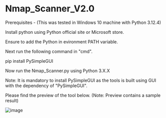 # Nmap_Scanner_V2.0

Prerequisites - (This was tested in Windows 10 machine with Python 3.12.4)

Install python using Python official site or Microsoft store.

Ensure to add the Python in evironment PATH variable.

Next run the following command in "cmd".

pip install PySimpleGUI

Now run the Nmap_Scanner.py using Python 3.X.X

Note: It is mandatory to install PySimpleGUI as the tools is built using GUI with the dependency of "PySimpleGUI".

Please find the preview of the tool below. (Note: Preview contains a sample result)

![image](https://github.com/Srikanth-Rudrarapu/Nmap_Scanner_V2.0/assets/150809589/213010fd-e138-4c3a-9ab3-cfd4cacf1ec9)
